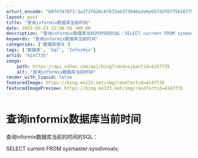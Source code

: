 ```yaml
---
arturl_encode: "6874747073:3a2f2f626c6f672e6373646e2e6e65742f6775616775613336:352f61727469636c652f64657461696c732f34313437373335"
layout: post
title: "查询informix数据库当前时间"
date: 2022-05-23 12:38:59 +08:00
description: "查询informix数据库当前的时间的SQL：SELECT current FROM sysmast"
keywords: "查询informix数据库当前时间"
categories: ['数据库相关']
tags: ['数据库', 'Sql', 'Informix']
artid: "4147735"
image:
    path: https://api.vvhan.com/api/bing?rand=sj&artid=4147735
    alt: "查询informix数据库当前时间"
render_with_liquid: false
featuredImage: https://bing.ee123.net/img/rand?artid=4147735
featuredImagePreview: https://bing.ee123.net/img/rand?artid=4147735
---
```


# 查询informix数据库当前时间

查询informix数据库当前的时间的SQL：

SELECT current FROM sysmaster:sysshmvals;